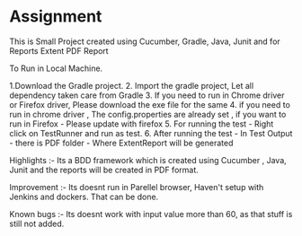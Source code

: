# Assignment

This is Small Project created using Cucumber, Gradle, Java, Junit and for Reports Extent PDF Report

To Run in Local Machine.

1.Download the Gradle project.
2. Import the gradle project, Let all dependency taken care from Gradle
3. If you need to run in Chrome driver or Firefox driver, Please download the exe file for the same
4. if you need to run in chrome driver , The config.properties are already set , if you want to run in Firefox - Please update with firefox
5.  For running the test - Right click on TestRunner and run as test.
6. After running the test -  In Test Output - there is PDF folder - Where ExtentReport will be generated

Highlights :- Its a BDD framework which is created using Cucumber , Java, Junit and the reports will be created in PDF format.


Improvement :- Its doesnt run in Parellel browser, Haven't setup with Jenkins and dockers. That can be done. 


Known bugs :-  Its doesnt work with input value more than 60, as that stuff is still not added.




